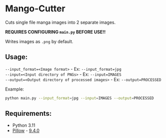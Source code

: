 # Mango-Cutter
Cuts single file manga images into 2 separate images.

**REQUIRES CONFIGURING `main.py` BEFORE USE!!**

Writes images as `.png` by default.

## Usage:
`--input_format=<Image format>` - Ex: `--input_format=jpg`<br/>
`--input=<Input directory of PNGs>` - Ex: `--input=IMAGES`<br/>
`--output=<Output directory of processed images>` - Ex: `--output=PROCESSED` <br/>

Example:
```bash
python main.py --input_format=jpg --input=IMAGES --output=PROCESSED
```

## Requirements:
- Python 3.11
- [Pillow](https://pypi.org/project/Pillow/) - [9.4.0](https://pypi.org/project/Pillow/9.4.0/)
